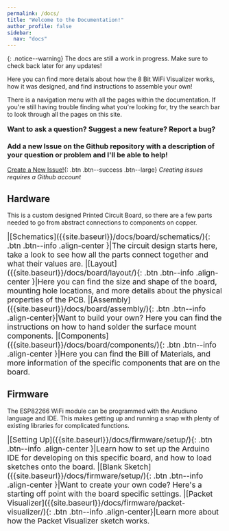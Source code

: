 ```yaml
---
permalink: /docs/
title: "Welcome to the Documentation!"
author_profile: false
sidebar:
  nav: "docs"
---
```

{: .notice--warning}
The docs are still a work in progress. Make sure to check back later for any updates!

Here you can find more details about how the 8 Bit WiFi Visualizer works, how it was designed, and find instructions to assemble your own!

There is a navigation menu with all the pages within the documentation. If you're still having trouble finding what you're looking for, try the search bar to look through all the pages on this site.

<div class="notice--success"><p style="font-size: medium;"><b>
  Want to ask a question? Suggest a new feature? Report a bug?
  <br><br>
  Add a new Issue on the Github repository with a description of your question or problem and I'll be able to help!</b></p>
</div>

[Create a New Issue!](https://github.com/stasiselectronics/8BitWiFiVisualizer/issues/new){: .btn .btn--success .btn--large}
*Creating issues requires a Github account*

## Hardware
This is a custom designed Printed Circuit Board, so there are a few parts needed to go from abstract connections to components on copper.



<div style="font-size: 125%;" markdown = "1">
|[Schematics]({{site.baseurl}}/docs/board/schematics/){: .btn .btn--info .align-center }|The circuit design starts here, take a look to see how all the parts connect together and what their values are.
|[Layout]({{site.baseurl}}/docs/board/layout/){: .btn .btn--info .align-center }|Here you can find the size and shape of the board, mounting hole locations, and more details about the physical properties of the PCB.
|[Assembly]({{site.baseurl}}/docs/board/assembly/){: .btn .btn--info .align-center}|Want to build your own? Here you can find the instructions on how to hand solder the surface mount components.
|[Components]({{site.baseurl}}/docs/board/components/){: .btn .btn--info .align-center }|Here you can find the Bill of Materials, and more information of the specific components that are on the board.

</div>



## Firmware
The ESP82266 WiFi module can be programmed with the Arudiuno language and IDE. This makes getting up and running a snap with plenty of existing libraries for complicated functions.

<div style="font-size: 125%;" markdown = "1">
|[Setting Up]({{site.baseurl}}/docs/firmware/setup/){: .btn .btn--info .align-center }|Learn how to set up the Arduino IDE for developing on this specific board, and how to load sketches onto the board.
|[Blank Sketch]({{site.baseurl}}/docs/firmware/setup/){: .btn .btn--info .align-center }|Want to create your own code? Here's a starting off point with the board specific settings.
|[Packet Visualizer]({{site.baseurl}}/docs/firmware/packet-visualizer/){: .btn .btn--info .align-center}|Learn more about how the Packet Visualizer sketch works.

</div>
